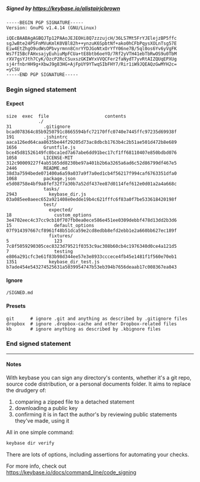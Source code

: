 ##### Signed by https://keybase.io/alistairjcbrown
```
-----BEGIN PGP SIGNATURE-----
Version: GnuPG v1.4.14 (GNU/Linux)

iQEcBAABAgAGBQJTp12PAAoJEJEOHi8Q7zzzujcH/36LS7Mt5FrYJElejzBP5ffc
sgJwBte24PSFnMVuKmlK0VBl82h++ynzuK6SpbtNf+ako0hCFbPqysXOLnTsg57E
Eiw4EtZhgO9udWsOPbvyrmnn8CnrYYDJGoNtxOrYfY06ne7B/5ql0os6Yv6yVgFK
Ws7fI5BcFAHxsajyEuhiuMpFCUa+tE8btb6oeYO/7Rf2yVTH41ebTbRwOS9u0TbM
rXV7gsYJth7CyK/OzcP2RcCSuxszGKIWYxVVQCFer2faNydT7yvRtAIZQUqEPXUg
sj4rfnbrHH9g+XbwJ9g83HG+AjFpUY9YTwqSIbFHY7/Rir1iW9JQEAQzGwMYH2c=
=yCSU
-----END PGP SIGNATURE-----

```

<!-- END SIGNATURES -->

### Begin signed statement 

#### Expect

```
size  exec  file                     contents                                                        
            ./                                                                                       
31            .gitignore             bcad078364c85b9250791c8665594bfc72170ffc0740e7445ffc97235d69938f
191           .jshintrc              aaca126ed64caa8635be44f29205d73ac8dbcb1763b4c2b51ae501d472b8e689
1656          Gruntfile.js           bce45d81526149fc0bca1ed7a67abe6dd91bec17cf1ff68110407e850bdbd076
1058          LICENSE-MIT            312c90009227f4ab5165dd8230be97a401b2b6a3265a6ad6c52d86799df467e5
2446          README.md              38d3a7594bede071400a6a59a037a9f7a0ed1cb4f56217f994caf6763351dfa0
1068          package.json           e5d08758e4bf9a8fef32f7a30b7a52df437ee87d0114fef612e0d01a2a4a668c
              tasks/                                                                                 
2943            keybase_dir.js       03a085ee0aeec652a921408e0edde19b4c621fffc6f83a0f7be533618420198f
              test/                                                                                  
                expected/                                                                            
18                custom_options     3e4702eec4c37cc9cb10f707fb0ea0ece586e451ee0309debbf478d13dd2b3d6
15                default_options    07f914397667cf8961f48b51dca59e2cd8edbb8efd2ebb1e2a660bb627ec189f
                fixtures/                                                                            
5                 123                7c8f5059290305cec8323d79521f0353c9ac308b60cb4c1976340d0ce4a121d5
7                 testing            e806a291cfc3e61f83b98d344ee57e3e8933cccece4fb45e1481f1f560e70eb1
1351            keybase_dir_test.js  b7ade454e543274525631a5039954747b53eb394b7656deaab17c008367ea043
```

#### Ignore

```
/SIGNED.md
```

#### Presets

```
git      # ignore .git and anything as described by .gitignore files
dropbox  # ignore .dropbox-cache and other Dropbox-related files    
kb       # ignore anything as described by .kbignore files          
```

<!-- summarize version = 0.0.9 -->

### End signed statement

<hr>

#### Notes

With keybase you can sign any directory's contents, whether it's a git repo,
source code distribution, or a personal documents folder. It aims to replace the drudgery of:

  1. comparing a zipped file to a detached statement
  2. downloading a public key
  3. confirming it is in fact the author's by reviewing public statements they've made, using it

All in one simple command:

```bash
keybase dir verify
```

There are lots of options, including assertions for automating your checks.

For more info, check out https://keybase.io/docs/command_line/code_signing